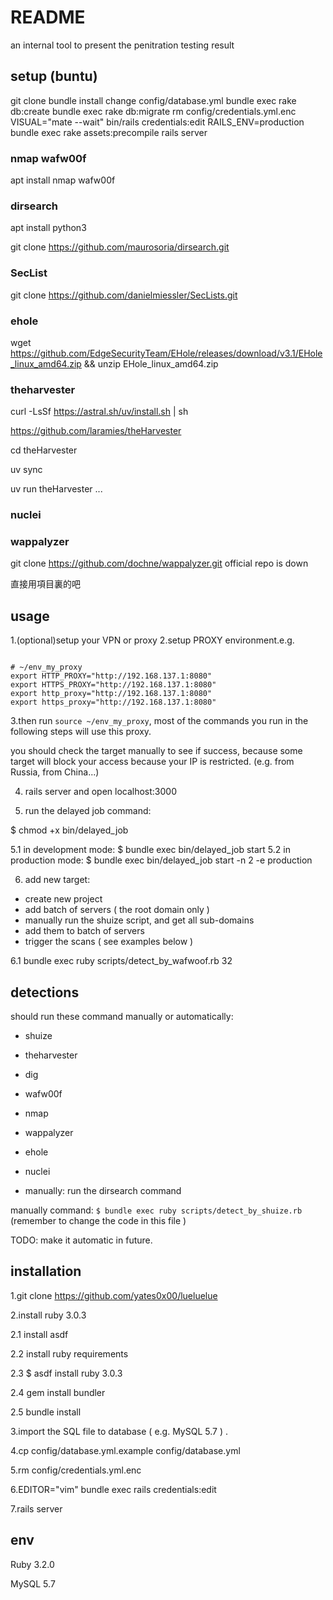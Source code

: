# README

an internal tool to present the penitration testing result

## setup (buntu)

git clone
bundle install
change config/database.yml
bundle exec rake db:create
bundle exec rake db:migrate
rm config/credentials.yml.enc
VISUAL="mate --wait" bin/rails credentials:edit
RAILS_ENV=production bundle exec rake assets:precompile
rails server

### nmap wafw00f
apt install nmap wafw00f

### dirsearch
apt install python3

git clone https://github.com/maurosoria/dirsearch.git

### SecList
git clone https://github.com/danielmiessler/SecLists.git

### ehole
wget https://github.com/EdgeSecurityTeam/EHole/releases/download/v3.1/EHole_linux_amd64.zip && unzip  EHole_linux_amd64.zip

### theharvester

curl -LsSf https://astral.sh/uv/install.sh | sh

https://github.com/laramies/theHarvester

cd theHarvester

uv sync

uv run theHarvester ...

### nuclei

### wappalyzer

git clone https://github.com/dochne/wappalyzer.git official repo is down

直接用項目裏的吧

## usage

1.(optional)setup your VPN or proxy
2.setup PROXY environment.e.g.

```

# ~/env_my_proxy
export HTTP_PROXY="http://192.168.137.1:8080"
export HTTPS_PROXY="http://192.168.137.1:8080"
export http_proxy="http://192.168.137.1:8080"
export https_proxy="http://192.168.137.1:8080"
```

3.then run `source ~/env_my_proxy`, most of the commands you run in the following steps will use this proxy.

you should check the target manually to see if success, because some target will block your access because your IP is restricted. (e.g. from Russia, from China...)

4. rails server and open localhost:3000

5. run the delayed job command:

$ chmod +x bin/delayed_job

5.1 in development mode: $ bundle exec bin/delayed_job start
5.2 in production mode:  $ bundle exec bin/delayed_job start -n 2 -e production


6. add new target:

- create new project
- add batch of servers ( the root domain only )
- manually run the shuize script, and get all sub-domains
- add them to batch of servers
- trigger the scans ( see examples below )

6.1 bundle exec ruby scripts/detect_by_wafwoof.rb 32


## detections

should run these command manually or automatically:

- shuize
- theharvester
- dig
- wafw00f
- nmap
- wappalyzer
- ehole
- nuclei

- manually: run the dirsearch command

manually command: `$ bundle exec ruby scripts/detect_by_shuize.rb` (remember to change the code in this file )

TODO: make it automatic in future.

## installation

1.git clone https://github.com/yates0x00/lueluelue

2.install ruby 3.0.3

2.1 install asdf

2.2 install ruby requirements

2.3 $ asdf install ruby 3.0.3

2.4 gem install bundler

2.5 bundle install

3.import the SQL file to database ( e.g. MySQL 5.7 ) .

4.cp config/database.yml.example config/database.yml

5.rm config/credentials.yml.enc

6.EDITOR="vim" bundle exec rails credentials:edit

7.rails server

## env

Ruby 3.2.0

MySQL 5.7

